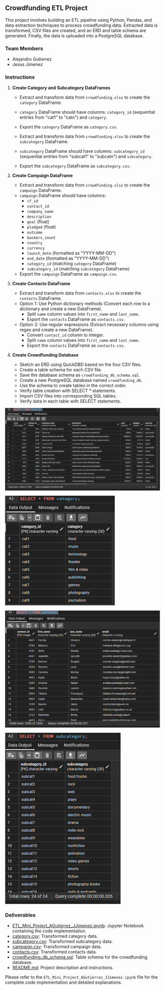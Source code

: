 ## Crowdfunding ETL Project

This project involves building an ETL pipeline using Python, Pandas, and data extraction techniques to process crowdfunding data. Extracted data is transformed, CSV files are created, and an ERD and table schema are generated. Finally, the data is uploaded into a PostgreSQL database.

### Team Members
- Alejandro Gutierrez
- Jesus Jimenez


### Instructions

1. **Create Category and Subcategory DataFrames**

   - Extract and transform data from `crowdfunding.xlsx` to create the `category` DataFrame.
   - `category` DataFrame should have columns: `category_id` (sequential entries from "cat1" to "catn") and `category`.
   - Export the `category` DataFrame as `category.csv`.

   - Extract and transform data from `crowdfunding.xlsx` to create the `subcategory` DataFrame.
   - `subcategory` DataFrame should have columns: `subcategory_id` (sequential entries from "subcat1" to "subcatn") and `subcategory`.
   - Export the `subcategory` DataFrame as `subcategory.csv`.

2. **Create Campaign DataFrame**

   - Extract and transform data from `crowdfunding.xlsx` to create the `campaign` DataFrame.
   - `campaign` DataFrame should have columns:
     - `cf_id`
     - `contact_id`
     - `company_name`
     - `description`
     - `goal` (float)
     - `pledged` (float)
     - `outcome`
     - `backers_count`
     - `country`
     - `currency`
     - `launch_date` (formatted as "YYYY-MM-DD")
     - `end_date` (formatted as "YYYY-MM-DD")
     - `category_id` (matching `category` DataFrame)
     - `subcategory_id` (matching `subcategory` DataFrame)
   - Export the `campaign` DataFrame as `campaign.csv`.

3. **Create Contacts DataFrame**

   - Extract and transform data from `contacts.xlsx` to create the `contacts` DataFrame.
   - Option 1: Use Python dictionary methods (Convert each row to a dictionary and create a new DataFrame).
     - Split `name` column values into `first_name` and `last_name`.
     - Export the `contacts` DataFrame as `contacts.csv`.
   - Option 2: Use regular expressions (Extract necessary columns using regex and create a new DataFrame).
     - Convert `contact_id` column to integer.
     - Split `name` column values into `first_name` and `last_name`.
     - Export the `contacts` DataFrame as `contacts.csv`.

4. **Create Crowdfunding Database**

   - Sketch an ERD using QuickDBD based on the four CSV files.
   - Create a table schema for each CSV file.
   - Save the database schema as `crowdfunding_db_schema.sql`.
   - Create a new PostgreSQL database named `crowdfunding_db`.
   - Use the schema to create tables in the correct order.
   - Verify table creation with SELECT \* statements.
   - Import CSV files into corresponding SQL tables.
   - Verify data in each table with SELECT statements.
               
![](Resources/campaign_query.png)     
               
![](Resources/category_query.png)   
            
![](Resources/contacts_query.png) 
                  
![](Resources/subcategory_query.png)  
               


### Deliverables

- [ETL_Mini_Project_AGutierrez_JJimenez.ipynb](ETL_Mini_Project_AGutierrez_JJimenez.ipynb): Jupyter Notebook containing the code implementation.
- [category.csv](Resources/category.csv): Transformed category data.
- [subcategory.csv](Resources/subcategory.csv): Transformed subcategory data.
- [campaign.csv](Resources/campaign.csv): Transformed campaign data.
- [contacts.csv](Resources/contacts.csv): Transformed contacts data.
- [crowdfunding_db_schema.sql](crowdfunding_db_schema.sql): Table schema for the crowdfunding database.
- [README.md](README.md): Project description and instructions.

Please refer to the `ETL_Mini_Project_AGutierrez_JJimenez.ipynb` file for the complete code implementation and detailed explanations.

